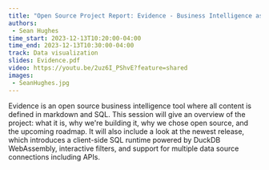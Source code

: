 ```yaml
---
title: "Open Source Project Report: Evidence - Business Intelligence as Code"
authors:
 - Sean Hughes
time_start: 2023-12-13T10:20:00-04:00
time_end: 2023-12-13T10:30:00-04:00
track: Data visualization
slides: Evidence.pdf
video: https://youtu.be/2uz6I_PShvE?feature=shared
images: 
 - SeanHughes.jpg
---
```


Evidence is an open source business intelligence tool where all content is defined in markdown and SQL. This session will give an overview of the project: what it is, why we're building it, why we chose open source, and the upcoming roadmap. It will also include a look at the newest release, which introduces a client-side SQL runtime powered by DuckDB WebAssembly, interactive filters, and support for multiple data source connections including APIs.